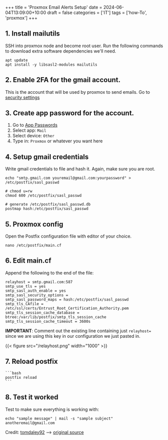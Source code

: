 +++
title = 'Proxmox Email Alerts Setup'
date = 2024-06-04T13:09:00+10:00
draft = false
categories = ['IT']
tags = ['how-To', 'proxmox']
+++

## 1. Install mailutils 
SSH into proxmox node and become root user. Run the following commands to download extra software dependencies we'll need.

```
apt update
apt install -y libsasl2-modules mailutils
```

## 2. Enable 2FA for the gmail account.
This is the account that will be used by proxmox to send emails. Go to [security settings](https://myaccount.google.com/security)

## 3. Create app password for the account.

1. Go to [App Passwords](https://security.google.com/settings/security/apppasswords)
2. Select app: `Mail`
3. Select device: `Other`
4. Type in: `Proxmox` or whatever you want here
  
## 4. Setup gmail credentials  
Write gmail credentials to file and hash it. Again, make sure you are root.

```
echo "smtp.gmail.com youremail@gmail.com:yourpassword" > /etc/postfix/sasl_passwd

# chmod u=rw
chmod 600 /etc/postfix/sasl_passwd

# generate /etc/postfix/sasl_passwd.db
postmap hash:/etc/postfix/sasl_passwd
```


## 5. Proxmox config 
Open the Postfix configuration file with editor of your choice.

```
nano /etc/postfix/main.cf
```

## 6. Edit main.cf 
Append the following to the end of the file:

```
relayhost = smtp.gmail.com:587
smtp_use_tls = yes
smtp_sasl_auth_enable = yes
smtp_sasl_security_options =
smtp_sasl_password_maps = hash:/etc/postfix/sasl_passwd
smtp_tls_CAfile = /etc/ssl/certs/Entrust_Root_Certification_Authority.pem
smtp_tls_session_cache_database = btree:/var/lib/postfix/smtp_tls_session_cache
smtp_tls_session_cache_timeout = 3600s

```

**IMPORTANT**: Comment out the existing line containing just `relayhost=` since we are using this key in our configuration we just pasted in.

{{< figure src="/relayhost.png" width="1000" >}}

## 7. Reload postfix
    ```bash
    postfix reload
    ```

## 8. Test it worked 
Test to make sure everything is working with: 

```
echo "sample message" | mail -s "sample subject" anotheremail@gmail.com
```


Credit: [tomdaley92](https://gist.github.com/tomdaley92) --> [original source](https://gist.github.com/tomdaley92/9315b9326d4589c9652ce0307c9c38a3)